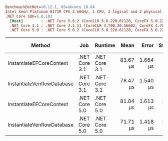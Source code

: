 ``` ini

BenchmarkDotNet=v0.12.1, OS=ubuntu 18.04
Intel Xeon Platinum 8171M CPU 2.60GHz, 1 CPU, 2 logical and 2 physical cores
.NET Core SDK=5.0.102
  [Host]        : .NET Core 5.0.2 (CoreCLR 5.0.220.61120, CoreFX 5.0.220.61120), X64 RyuJIT
  .NET Core 3.1 : .NET Core 3.1.11 (CoreCLR 4.700.20.56602, CoreFX 4.700.20.56604), X64 RyuJIT
  .NET Core 5.0 : .NET Core 5.0.2 (CoreCLR 5.0.220.61120, CoreFX 5.0.220.61120), X64 RyuJIT


```
|                     Method |           Job |       Runtime |     Mean |    Error |   StdDev |  Gen 0 |  Gen 1 | Gen 2 | Allocated |
|--------------------------- |-------------- |-------------- |---------:|---------:|---------:|-------:|-------:|------:|----------:|
|   InstantiateEFCoreContext | .NET Core 3.1 | .NET Core 3.1 | 83.67 μs | 1.664 μs | 1.981 μs | 2.0752 | 0.1221 |     - |  39.12 KB |
| InstantiateVenflowDatabase | .NET Core 3.1 | .NET Core 3.1 | 78.47 μs | 1.540 μs | 1.891 μs | 1.9531 | 0.1221 |     - |   37.1 KB |
|   InstantiateEFCoreContext | .NET Core 5.0 | .NET Core 5.0 | 81.84 μs | 1.613 μs | 2.824 μs | 2.4414 | 0.1221 |     - |   45.2 KB |
| InstantiateVenflowDatabase | .NET Core 5.0 | .NET Core 5.0 | 71.71 μs | 1.418 μs | 3.202 μs | 1.9531 | 0.1221 |     - |  37.13 KB |
